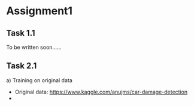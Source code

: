 # Assignment1

## Task 1.1

To be written soon......

## Task 2.1
a) Training on original data 
* Original data: https://www.kaggle.com/anujms/car-damage-detection
* 
